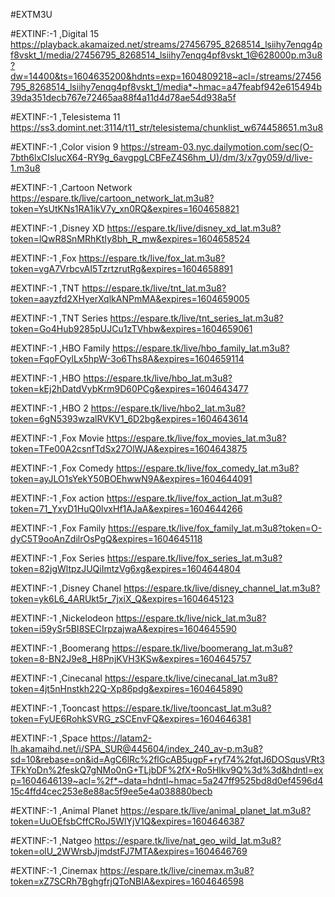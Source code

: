 #EXTM3U

#EXTINF:-1 ,Digital 15
https://playback.akamaized.net/streams/27456795_8268514_lsiihy7enqg4pf8vskt_1/media/27456795_8268514_lsiihy7enqg4pf8vskt_1@628000p.m3u8?dw=14400&ts=1604635200&hdnts=exp=1604809218~acl=/streams/27456795_8268514_lsiihy7enqg4pf8vskt_1/media*~hmac=a47feabf942e615494b39da351decb767e72465aa88f4a11d4d78ae54d938a5f

#EXTINF:-1 ,Telesistema 11
https://ss3.domint.net:3114/t11_str/telesistema/chunklist_w674458651.m3u8

#EXTINF:-1 ,Color vision 9
https://stream-03.nyc.dailymotion.com/sec(O-7bth6lxCIslucX64-RY9g_6avgpgLCBFeZ4S6hm_U)/dm/3/x7gy059/d/live-1.m3u8

#EXTINF:-1 ,Cartoon Network
https://espare.tk/live/cartoon_network_lat.m3u8?token=YsUtKNs1RA1ikV7y_xn0RQ&expires=1604658821

#EXTINF:-1 ,Disney XD
https://espare.tk/live/disney_xd_lat.m3u8?token=lQwR8SnMRhKtIy8bh_R_mw&expires=1604658524


#EXTINF:-1 ,Fox
https://espare.tk/live/fox_lat.m3u8?token=vgA7VrbcvAI5TzrtzrutRg&expires=1604658891

#EXTINF:-1 ,TNT
https://espare.tk/live/tnt_lat.m3u8?token=aayzfd2XHyerXqlkANPmMA&expires=1604659005


#EXTINF:-1 ,TNT Series
https://espare.tk/live/tnt_series_lat.m3u8?token=Go4Hub9285pUJCu1zTVhbw&expires=1604659061


#EXTINF:-1 ,HBO Family
https://espare.tk/live/hbo_family_lat.m3u8?token=FqoFOylLx5hpW-3o6Ths8A&expires=1604659114

#EXTINF:-1 ,HBO
https://espare.tk/live/hbo_lat.m3u8?token=kEj2hDatdVybKrm9D60PCg&expires=1604643477


#EXTINF:-1 ,HBO 2
https://espare.tk/live/hbo2_lat.m3u8?token=6gN5393wzalRVKV1_6D2bg&expires=1604643614


#EXTINF:-1 ,Fox Movie
https://espare.tk/live/fox_movies_lat.m3u8?token=TFe00A2csnfTdSx27OlWJA&expires=1604643875

#EXTINF:-1 ,Fox Comedy
https://espare.tk/live/fox_comedy_lat.m3u8?token=ayJLO1sYekY50BOEhwwN9A&expires=1604644091

#EXTINF:-1 ,Fox action
https://espare.tk/live/fox_action_lat.m3u8?token=71_YxyD1HuQ0lvxHf1AJaA&expires=1604644266

#EXTINF:-1 ,Fox Family
https://espare.tk/live/fox_family_lat.m3u8?token=O-dyC5T9ooAnZdilrOsPgQ&expires=1604645118

#EXTINF:-1 ,Fox Series
https://espare.tk/live/fox_series_lat.m3u8?token=82jgWltpzJUQiImtzVg6xg&expires=1604644804

#EXTINF:-1 ,Disney Chanel
https://espare.tk/live/disney_channel_lat.m3u8?token=yk6L6_4ARUkt5r_7jxiX_Q&expires=1604645123

#EXTINF:-1 ,Nickelodeon
https://espare.tk/live/nick_lat.m3u8?token=i59ySr5BI8SECIrpzajwaA&expires=1604645590

#EXTINF:-1 ,Boomerang
https://espare.tk/live/boomerang_lat.m3u8?token=8-BN2J9e8_H8PnjKVH3KSw&expires=1604645757

#EXTINF:-1 ,Cinecanal
https://espare.tk/live/cinecanal_lat.m3u8?token=4jt5nHnstkh22Q-Xp86pdg&expires=1604645890

#EXTINF:-1 ,Tooncast
https://espare.tk/live/tooncast_lat.m3u8?token=FyUE6RohkSVRG_zSCEnvFQ&expires=1604646381

#EXTINF:-1 ,Space
https://latam2-lh.akamaihd.net/i/SPA_SUR@445604/index_240_av-p.m3u8?sd=10&rebase=on&id=AgC6lRc%2flGcAB5ugpF+ryf74%2fqtJ6DOSqusVRt3TFkYoDn%2feskQ7gNMo0nG+TLjbDF%2fX+Ro5Hlkv9Q%3d%3d&hdntl=exp=1604646139~acl=%2f*~data=hdntl~hmac=5a247ff9525bd8d0ef4596d415c4ffd4cec253e8e88ac5f9ee5e4a038880becb

#EXTINF:-1 ,Animal Planet
https://espare.tk/live/animal_planet_lat.m3u8?token=UuOEfsbCffCRoJ5WlYjV1Q&expires=1604646387

#EXTINF:-1 ,Natgeo
https://espare.tk/live/nat_geo_wild_lat.m3u8?token=olU_2WWrsbJjmdstFJ7MTA&expires=1604646769

#EXTINF:-1 ,Cinemax
https://espare.tk/live/cinemax.m3u8?token=xZ7SCRh7BghgfrjQToNBIA&expires=1604646598





